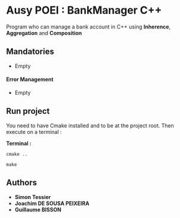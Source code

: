 # Ausy POEI : BankManager C++

Program who can manage a bank account in C++ using **Inherence**, **Aggregation** and **Composition**

## Mandatories

* Empty

#### Error Management

* Empty

## Run project

You need to have Cmake installed and to be at the project root. Then execute on a terminal :

**Terminal :**

```
cmake ..
```
```
make
```

## Authors

* **Simon Tessier**
* **Joachim DE SOUSA PEIXEIRA**
* **Guillaume BISSON**